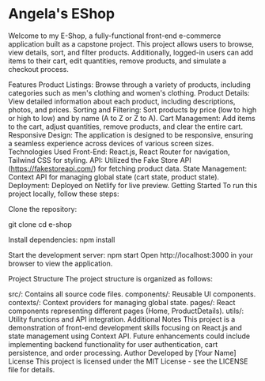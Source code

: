 # Angela's EShop

Welcome to my E-Shop, a fully-functional front-end e-commerce application built as a capstone project. This project allows users to browse, view details, sort, and filter products. Additionally, logged-in users can add items to their cart, edit quantities, remove products, and simulate a checkout process.

Features
Product Listings: Browse through a variety of products, including categories such as men's clothing and women's clothing.
Product Details: View detailed information about each product, including descriptions, photos, and prices.
Sorting and Filtering: Sort products by price (low to high or high to low) and by name (A to Z or Z to A).
Cart Management: Add items to the cart, adjust quantities, remove products, and clear the entire cart.
Responsive Design: The application is designed to be responsive, ensuring a seamless experience across devices of various screen sizes.
Technologies Used
Front-End: React.js, React Router for navigation, Tailwind CSS for styling.
API: Utilized the Fake Store API (https://fakestoreapi.com/) for fetching product data.
State Management: Context API for managing global state (cart state, product state).
Deployment: Deployed on Netlify for live preview.
Getting Started
To run this project locally, follow these steps:

Clone the repository:

git clone <repository-url>
cd e-shop

Install dependencies:
npm install

Start the development server:
npm start
Open http://localhost:3000 in your browser to view the application.

Project Structure
The project structure is organized as follows:

src/: Contains all source code files.
components/: Reusable UI components.
contexts/: Context providers for managing global state.
pages/: React components representing different pages (Home, ProductDetails).
utils/: Utility functions and API integration.
Additional Notes
This project is a demonstration of front-end development skills focusing on React.js and state management using Context API.
Future enhancements could include implementing backend functionality for user authentication, cart persistence, and order processing.
Author
Developed by [Your Name]
License
This project is licensed under the MIT License - see the LICENSE file for details.

